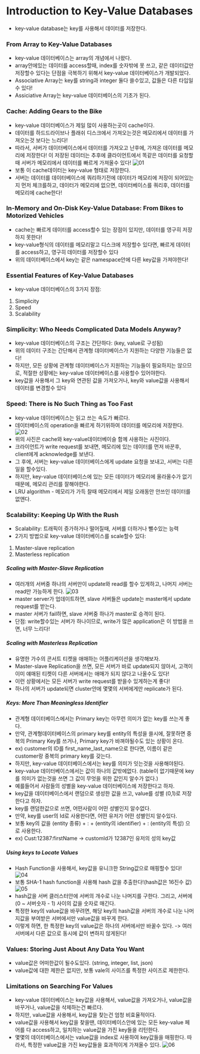 # Introduction to Key-Value Databases
- key-value database는 key를 사용해서 데이터를 저장한다. 
  
### From Array to Key-Value Databases
- key-value 데이터베이스는 array의 개념에서 나왔다.
- array안에있는 데이터를 access할때, index를 숫자밖에 못 쓰고, 같은 데이터값만 저장할수 있다는 단점을 극복하기 위해서 key-value 데이터베이스가 개발되었다.
- Associative Array는 key를 string과 integer 둘다 쓸수있고, 값들은 다른 타입일수 있다!
- Assiciative Array는 key-value 데이터베이스의 기초가 된다. 

### Cache: Adding Gears to the Bike
- key-value 데이터베이스가 제일 많이 사용하는곳이 cache이다.
- 데이터를 하드드라이브나 플래쉬 디스크에서 가져오는것은 메모리에서 데이터를 가져오는것 보다는 느리다!
- 따라서, 서버가 데이터베이스에서 데이터를 가져오고 난후에, 가져온 데이터를 메모리에 저장한다! 이 저장된 데이터는 추후에 클라이언트에서 똑같은 데이터를 요청할때 서버가 메모리에서 데이터를 빠르게 가져올수 있다!
![01](https://github.com/harryjung0330/NoSql/blob/main/chapter3/사진/01.png)
- 보통 이 cache데이터는 key-value 형태로 저장한다. 
- 서버는 데이터를 데이터베이스에 쿼리하기전에 데이터가 메모리에 저장이 되어있는지 먼저 체크를하고, 데이터가 메모리에 없으면, 데이터베이스를 쿼리후, 데이터를 메모리에 cache한다!
  
### In-Memory and On-Disk Key-Value Database: From Bikes to Motorized Vehicles
- cache는 빠르게 데이터를 access할수 있는 장점이 있지만, 데이터를 영구히 저장하지 못한다!
- key-value형식의 데이터를 메모리말고 디스크에 저장할수 있다면, 빠르게 데이터를 access하고, 영구히 데이터를 저장할수 있다
- 위의 데이터베이스에서 key는 같은 namespace안에 다른 key값을 가져야한다!
  
### Essential Features of Key-Value Databases
- key-value 데이터베이스의 3가지 장점:
1) Simplicity
2) Speed
3) Scalability
  
### Simplicity: Who Needs Complicated Data Models Anyway?
- key-value 데이터베이스의 구조는 간단하다: (key, value로 구성됨)
- 위의 데이터 구조는 간단해서 관계형 데이터베이스가 지원하는 다양한 기능들은 없다!
- 하지만, 모든 상황에 관계형 데이터베이스가 지원하는 기능들이 필요하지는 않으므로, 적절한 상황에는 key-value 데이터베이스를 사용할수 있어야한다.
- key값을 사용해서 그 key와 연관된 값을 가져오거나, key와 value값을 사용해서 데이터를 변경할수 있다
  
### Speed: There is No Such Thing as Too Fast
- key-value 데이터베이스는 읽고 쓰는 속도가 빠르다.
- 데이터베이스의 operation을 빠르게 하기위하여 데이터를 메모리에 저장한다. 
![02](https://github.com/harryjung0330/NoSql/blob/main/chapter3/사진/02.png)
- 위의 사진은 cache와 key-value데이터베이슬 함께 사용하는 사진이다.
- 크라이언트가 write request를 보내면, 메모리에 있는 데이터를 먼저 바꾼후, client에게 acknowledge를 보낸다.
- 그 후에, 서버는 key-value 데이터베이스에게 update 요청을 보내고, 서버는 다른 일을 할수있다.
- 하지만, key-value 데이터베이스에 있는 모든 데이터가 메모리에 올라올수가 없기 때문에, 메모리 관리를 잘해야한다.
- LRU algorithm - 메모리가 가득 찰때 메모리에서 제일 오래동안 안쓰인 데이터를 없앤다.
  
### Scalability: Keeping Up With the Rush
- Scalability: 트래픽이 증가하거나 떨어질때, 서버를 더하거나 뺄수있는 능력
- 2가지 방법으로 key-value 데이터베이스를 scale할수 있다: 
1) Master-slave replication
2) Masterless replication 
  
##### Scaling with Master-Slave Replication  
- 여러개의 서버중 하나의 서버만이 update와 read를 할수 있게하고, 나머지 서버는 read만 가능하게 한다.
![03](https://github.com/harryjung0330/NoSql/blob/main/chapter3/사진/03.png)
- master server가 업데이트하면, slave 서버들은 update는 master에서 update request를 받는다.
- master 서버가 fail하면, slave 서버중 하나가 master로 승격이 된다. 
- 단점: write할수있는 서버가 하나이므로, write가 많은 application은 이 방법을 쓰면, 너무 느리다!
  
##### Scaling with Masterless Replication
- 유명한 가수의 콘서트 티켓을 애매하는 어플리케이션을 생각해보자. 
- Master-slave Replication을 쓰면, 모든 서버가 바로 update되지 않아서, 고객이 이미 얘매된 티켓이 다른 서버에서는 애매가 되지 않다고 나올수도 있다!
- 이런 상황에서는 모든 서버가 write request를 받을수 있게하는게 좋다!  
- 하나의 서버가 update되면 cluster안에 몇몇의 서버에게만 replicate가 된다. 
  
##### Keys: More Than Meaningless Identifier
- 관계형 데이터베이스에서는 Primary key는 아무런 의미가 없는 key를 쓰는게 좋다.
- 만약, 관계형데이터베이스의 primary key를 entity의 특성을 쓸시에, 잘못하면 중복의 Primary Key를 쓰거나, Primary key가 바껴야될수도 있는 상황이 온다.
- ex) customer의 ID를 first_name_last_name으로 한다면, 이름이 같은 customer랑 중복의 primary key를 갖는다.
- 하지만, key-value 데이터베이스에서는 key를 의미가 잇는것을 사용해야된다. 
- key-value 데이터베이스에서는 값이 하나의 값밖에없다. (table이 없기때문에 key를 의미가 없는것을 쓰면 그 값이 무엇을 위한 값인지 알수가 없다.)
- 예를들어서 사람들의 성별을 key-value 데이터베이스에 저장한다고 하자. 
- key값을 데이터베이스에서 랜덤으로 생성한 값을 쓰고, value를 성별 (0,1)로 저장한다고 하자.
- key를 랜덤한값으로 쓰면, 어떤사람이 어떤 성별인지 알수없다.
- 만약, key를 user의 Id로 사용한다면, 어떤 유저가 어떤 성별인지 알수있다.
- 보통 key의 값을 (entity 종류) + : + (entity의 identifier) + : (entity의 특성) 으로 사용한다. 
- ex) Cust:12387:firstName -> customId가 12387인 유저의 성의 key값 
  
##### Using keys to Locate Values 
- Hash Function을 사용해서, key값을 유니크한 String값으로 매핑할수 있다!
![04](https://github.com/harryjung0330/NoSql/blob/main/chapter3/사진/04.png)  
- 보통 SHA-1 hash function을 사용해 hash 값을 추출한다!(hash값은 16진수 값) 
![05](https://github.com/harryjung0330/NoSql/blob/main/chapter3/사진/05.png)
- hash값을 서버 클러스터안에 서버의 개수로 나눈 나머지를 구한다. 그리고, 서버에 (0 ~ 서버숫자 - 1) 사이의 값을 숫자로 매긴다.
- 특정한 key의 value값을 바꾸려면, 해당 key의 hash값을 서버의 개수로 나눈 나머지값을 부여받은 서버에서만 value값을 바꾸게 한다.
- 이렇게 하면, 한 특정한 key의 value값은 하나의 서버에서만 바꿀수 있다. -> 여러 서버에서 다른 값으로 동시에 값이 변하지 않게된다!
  
### Values: Storing Just About Any Data You Want 
- value값은 어떠한값이 될수도있다. (string, integer, list, json)
- value값에 대한 제한은 없지만, 보통 vale의 사이즈를 특정한 사이즈로 제한한다. 
  
### Limitations on Searching For Values 
- key-value 데이터베이스는 key값을 사용해서, value값을 가져오거나, value값을 바꾸거나, value값을 삭제하는건 빠르다.
- 하지만, value값을 사용해서, key값을 찾는건 엄청 비효율적이다.
- value값을 사용해서 key값을 찾을땐, 데이터베이스안에 있는 모든 key-value 페어를 다 access하고, 일치하는 value값을 가진 key들을 리턴한다. 
- 몇몇의 데이터베이스에서는 value값을 index로 사용하여 key값들을 매핑한다. 따라서, 특정한 value값을 가진 key값들을 효과적이게 가져올수 있다.
![06](https://github.com/harryjung0330/NoSql/blob/main/chapter3/사진/06.png)
